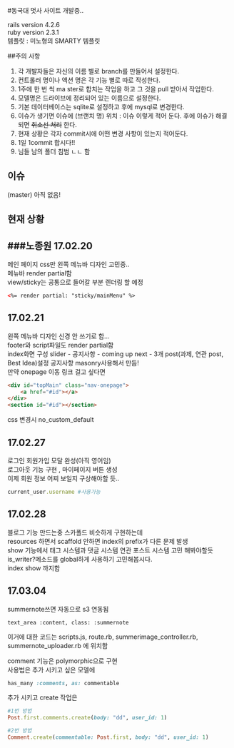 #동국대 멋사 사이트 개발중..

rails version 4.2.6 <br> ruby version 2.3.1 <br> 템플릿 : 미노형의 SMARTY 템플릿

##주의 사항
1. 각 개발자들은 자신의 이름 별로 branch를 만들어서 설정한다.
1. 컨트롤러 명이나 액션 명은 각 기능 별로 따로 작성한다.
1. 1주에 한 번 씩 ma       ster로 합치는 작업을 하고 그 것을 pull 받아서 작업한다.
1. 모델명은 드라이브에 정리되어 있는 이름으로 설정한다.
1. 기본 데이터베이스는 sqlite로 설정하고 후에 mysql로 변경한다.
1. 이슈가 생기면 이슈에 (브랜치 명) 위치 : 이슈 이렇게 적어 둔다. 후에 이슈가 해결되면 ~~취소선 처리~~ 한다. 
1. 현재 상황은 각자 commit시에 어떤 변경 사항이 있는지 적어둔다.
1. 1일 1commit 합시다!!
1. 님들 남의 폴더 침범 ㄴㄴ 함 
## 이슈 

(master) 아직 없음! 

## 현재 상황

###노종원
17.02.20
-
메인 페이지 css만 왼쪽 메뉴바 디자인 고민중.. <br>
메뉴바 render partial함<br>
view/sticky는 공통으로 들어갈 부분 렌더링 할 예정
```html
<%= render partial: "sticky/mainMenu" %>
```
17.02.21
-
왼쪽 메뉴바 디자인 신경 안 쓰기로 함...<br>
footer와 script파일도 render partial함<br>
index화면 구성 slider - 공지사항 - coming up next - 3개 post(과제, 연관 post, Best Idea)설정<bt>
공지사항 masonry사용해서 만듬!<br>
만약 onepage 이동 링크 걸고 싶다면
```html
<div id="topMain" class="nav-onepage">
    <a href="#id"></a>
</div>
<section id="#id"></section>
```
css 변경시
no_custom_default

17.02.27
-
로그인 회원가입 모달 완성(아직 영어임)<br>
로그아웃 기능 구현 , 마이페이지 버튼 생성<br>
이제 회원 정보 어찌 보일지 구상해야할 듯..<br>
```ruby
current_user.username #사용가능 
```

17.02.28
-
블로그 기능 만드는중 스카폴드 비슷하게 구현하는데<br>
resources 하면서 scaffold 안하면 index의 prefix가 다른 문제 발생 <br>
show 기능에서 태그 시스템과 댓글 시스템 연관 포스트 시스템 고민 해봐야할듯<br>
is_writer?메소드를 global하게 사용하기 고민해봅시다. <br>
index show 까지함

17.03.04
-
summernote쓰면 자동으로 s3 연동됨
```angular2html
text_area :content, class: :summernote
```
이거에 대한 코드는 scripts.js, route.rb, summerimage_controller.rb, summernote_uploader.rb
에 위치함 <br>

comment 기능은 polymorphic으로 구현 <br>
사용법은 추가 시키고 싶은 모델에
```ruby
has_many :comments, as: commentable
```
추가 시키고 create 작업은 
```ruby
#1번 방법  
Post.first.comments.create(body: "dd", user_id: 1)

#2번 방법 
Comment.create(commentable: Post.first, body: "dd", user_id: 1)
```